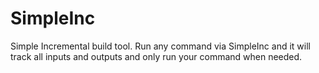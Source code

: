 # SimpleInc
Simple Incremental build tool. Run any command via SimpleInc and it will track all inputs and outputs and only run your command when needed.
